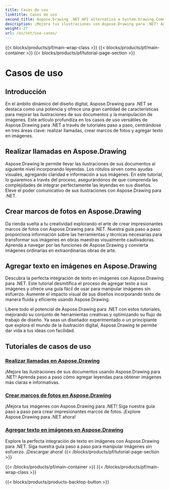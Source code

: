 ```yaml
---
title: Casos de uso
linktitle: Casos de uso
second_title: Aspose.Drawing .NET API alternativa a System.Drawing.Common
description: ¡Mejora tus ilustraciones con Aspose.Drawing para .NET! Agregue leyendas, cree marcos impresionantes e integre texto en imágenes a la perfección con nuestros tutoriales.
weight: 27
url: /es/net/use-cases/
---
```


{{< blocks/products/pf/main-wrap-class >}}
{{< blocks/products/pf/main-container >}}
{{< blocks/products/pf/tutorial-page-section >}}

# Casos de uso

## Introducción

En el ámbito dinámico del diseño digital, Aspose.Drawing para .NET se destaca como una potencia y ofrece una gran cantidad de características para mejorar las ilustraciones de sus documentos y la manipulación de imágenes. Este artículo profundiza en los casos de uso versátiles de Aspose.Drawing para .NET a través de tutoriales paso a paso, centrándose en tres áreas clave: realizar llamadas, crear marcos de fotos y agregar texto en imágenes.

## Realizar llamadas en Aspose.Drawing

Aspose.Drawing le permite llevar las ilustraciones de sus documentos al siguiente nivel incorporando leyendas. Los rótulos sirven como ayudas visuales, agregando claridad e información a sus imágenes. En este tutorial, lo guiaremos a través del proceso, asegurándonos de que comprenda las complejidades de integrar perfectamente las leyendas en sus diseños. Eleve el poder comunicativo de sus ilustraciones con Aspose.Drawing para .NET.

## Crear marcos de fotos en Aspose.Drawing

Da rienda suelta a tu creatividad explorando el arte de crear impresionantes marcos de fotos con Aspose.Drawing para .NET. Nuestra guía paso a paso proporciona información sobre las herramientas y técnicas necesarias para transformar sus imágenes en obras maestras visualmente cautivadoras. Aprenda a navegar por las funciones de Aspose.Drawing y convierta imágenes ordinarias en extraordinarias obras de arte.

## Agregar texto en imágenes en Aspose.Drawing

Descubra la perfecta integración de texto en imágenes con Aspose.Drawing para .NET. Este tutorial desmitifica el proceso de agregar texto a sus imágenes y ofrece una guía fácil de usar para manipular imágenes sin esfuerzo. Aumente el impacto visual de sus diseños incorporando texto de manera fluida y eficiente usando Aspose.Drawing.

Libere todo el potencial de Aspose.Drawing para .NET con estos tutoriales, mejorando su conjunto de herramientas creativas y optimizando su flujo de trabajo de diseño. Ya seas un diseñador experimentado o un principiante que explora el mundo de la ilustración digital, Aspose.Drawing te permite dar vida a tus ideas con facilidad.

## Tutoriales de casos de uso
### [Realizar llamadas en Aspose.Drawing](./make-callout/)
¡Mejore las ilustraciones de sus documentos usando Aspose.Drawing para .NET! Aprenda paso a paso cómo agregar leyendas para obtener imágenes más claras e informativas.
### [Crear marcos de fotos en Aspose.Drawing](./photo-frame/)
¡Mejora tus imágenes con Aspose.Drawing para .NET! Siga nuestra guía paso a paso para crear impresionantes marcos de fotos. ¡Explore Aspose.Drawing para .NET ahora!
### [Agregar texto en imágenes en Aspose.Drawing](./text-on-image/)
Explore la perfecta integración de texto en imágenes con Aspose.Drawing para .NET. Siga nuestra guía paso a paso para manipular imágenes sin esfuerzo. ¡Descargar ahora!
{{< /blocks/products/pf/tutorial-page-section >}}

{{< /blocks/products/pf/main-container >}}
{{< /blocks/products/pf/main-wrap-class >}}

{{< blocks/products/products-backtop-button >}}
